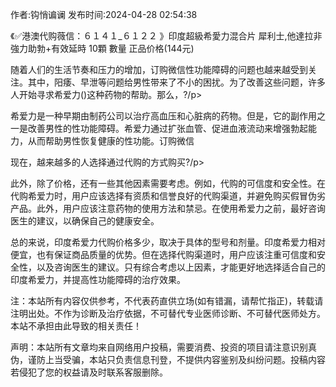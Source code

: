 <p>作者:钩悄谝谰 发布时间:2024-04-28 02:54:38</p>
<p>《✅港澳代购薇信：６１４１_６１２２ 》印度超級希愛力混合片 犀利士,他達拉非 強力助勃+有效延時 10顆 數量 正品价格(144元) </p>
									<p>随着人们的生活节奏和压力的增加，订购微信性功能障碍的问题也越来越受到关注。其中，阳痿、早泄等问题给男性带来了不小的困扰。为了改善这些问题，许多人开始寻求希爱力()这种药物的帮助。那么，?/p><p></p><p>希爱力是一种早期由制药公司以治疗高血压和心脏病的药物。但是，它的副作用之一是改善男性的性功能障碍。希爱力通过扩张血管、促进血液流动来增强勃起能力，从而帮助男性恢复健康的性功能。订购微信</p><p></p><p>现在，越来越多的人选择通过代购的方式购买?/p><p></p><p>此外，除了价格，还有一些其他因素需要考虑。例如，代购的可信度和安全性。在代购希爱力时，用户应该选择有资质和信誉良好的代购渠道，并避免购买假冒伪劣产品。此外，用户应该注意药物的使用方法和禁忌。在使用希爱力之前，最好咨询医生的建议，以确保自己的健康安全。</p><p></p><p>总的来说，印度希爱力代购价格多少，取决于具体的型号和剂量。印度希爱力相对便宜，也有保证商品质量的优势。但在选择代购渠道时，用户应该注重可信度和安全性，以及咨询医生的建议。只有综合考虑以上因素，才能更好地选择适合自己的印度希爱力，并提高性功能障碍的治疗效果。</p><p></p><p>注：本站所有内容仅供参考，不代表药直供立场(如有错漏，请帮忙指正)，转载请注明出处。不作为诊断及治疗依据，不可替代专业医师诊断、不可替代医师处方。本站不承担由此导致的相关责任！</p>				声明：本站所有文章均来自网络用户投稿，需要消费、投资的项目请注意识别真伪，谨防上当受骗，本站只负责信息刊登，不提供内容鉴别及纠纷问题。投稿内容若侵犯了您的权益请及时联系客服删除。				
